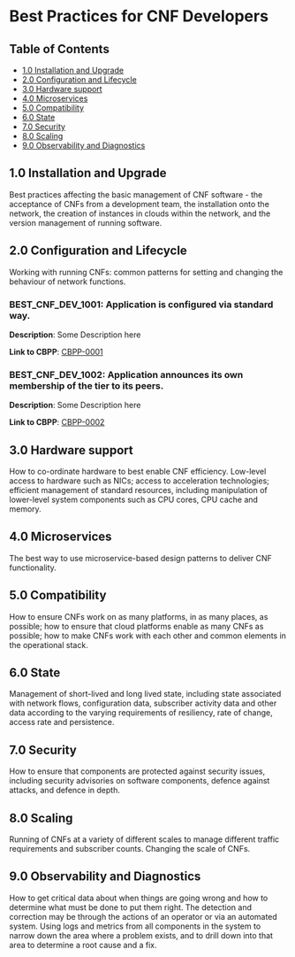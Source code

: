 # Best Practices for CNF Developers

## Table of Contents
* [1.0 Installation and Upgrade](#1.0)
* [2.0 Configuration and Lifecycle](#2.0)
* [3.0 Hardware support](#3.0)
* [4.0 Microservices](#4.0)
* [5.0 Compatibility](#5.0)
* [6.0 State](#6.0)
* [7.0 Security](#7.0)
* [8.0 Scaling](#8.0)
* [9.0 Observability and Diagnostics](#9.0)

<a name="1.0"></a>
## 1.0 Installation and Upgrade

Best practices affecting the basic management of CNF software - the acceptance of CNFs from a development team, the installation onto the network, the creation of instances in clouds within the network, and the version management of running software.

<a name="2.0"></a>
## 2.0 Configuration and Lifecycle

Working with running CNFs: common patterns for setting and changing the behaviour of network functions.

### BEST_CNF_DEV_1001: Application is configured via standard way. 

**Description**: Some Description here

<!-- This is an example and therefore the link is broken. -->
<!-- markdown-link-check-disable-next-line -->
**Link to CBPP**: [CBPP-0001](../cbpps/xyz.md)

### BEST_CNF_DEV_1002: Application announces its own membership of the tier to its peers.

**Description**: Some Description here

<!-- This is an example and therefore the link is broken. -->
<!-- markdown-link-check-disable-next-line -->
**Link to CBPP**: [CBPP-0002](../cbpps/xyz.md)

<a name="3.0"></a>
## 3.0 Hardware support

How to co-ordinate hardware to best enable CNF efficiency.  Low-level access to hardware such as NICs; access to acceleration technologies; efficient management of standard resources, including manipulation of lower-level system components such as CPU cores, CPU cache and memory.

<a name="4.0"></a>
## 4.0 Microservices

The best way to use microservice-based design patterns to deliver CNF functionality.

<a name="5.0"></a>
## 5.0 Compatibility

How to ensure CNFs work on as many platforms, in as many places, as possible; how to ensure that cloud platforms enable as many CNFs as possible; how to make CNFs work with each other and common elements in the operational stack.

<a name="6.0"></a>
## 6.0 State

Management of short-lived and long lived state, including state associated with network flows, configuration data, subscriber activity data and other data according to the varying requirements of resiliency, rate of change, access rate and persistence.

<a name="7.0"></a>
## 7.0 Security

How to ensure that components are protected against security issues, including security advisories on software components, defence against attacks, and defence in depth.

<a name="8.0"></a>
## 8.0 Scaling

Running of CNFs at a variety of different scales to manage different traffic requirements and subscriber counts.  Changing the scale of CNFs.

<a name="9.0"></a>
## 9.0 Observability and Diagnostics

How to get critical data about when things are going wrong and how to determine what must be done to put them right.  The detection and correction may be through the actions of an operator or via an automated system.  Using logs and metrics from all components in the system to narrow down the area where a problem exists, and to drill down into that area to determine a root cause and a fix.
